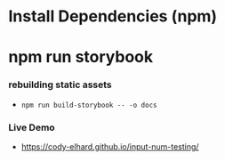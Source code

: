 # Install Dependencies (npm)

# npm run storybook

### rebuilding static assets
- `npm run build-storybook -- -o docs`

### Live Demo
- https://cody-elhard.github.io/input-num-testing/
